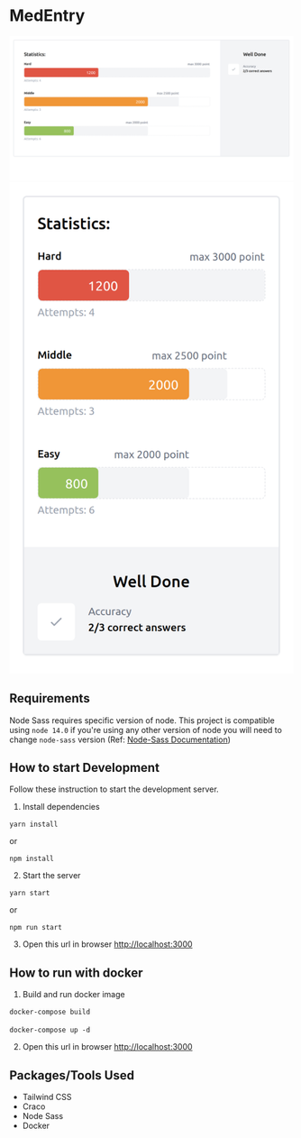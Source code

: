 # MedEntry

![alt Desktop](screenshots/desktop.png "Desktop")
![alt Mobile](screenshots/mobile.png "Mobile")

## Requirements

Node Sass requires specific version of node. This project is compatible using `node 14.0` if you're using any other version of node you will need to change `node-sass` version (Ref: [Node-Sass Documentation](https://www.npmjs.com/package/node-sass))

## How to start Development

Follow these instruction to start the development server.

1. Install dependencies

```
yarn install
```

or

```
npm install
```

2. Start the server

```
yarn start
```

or

```
npm run start
```

3. Open this url in browser [http://localhost:3000](http://localhost:3000)

## How to run with docker

1. Build and run docker image

```
docker-compose build

docker-compose up -d
```

2. Open this url in browser [http://localhost:3000](http://localhost:3000)

## Packages/Tools Used

- Tailwind CSS
- Craco
- Node Sass
- Docker

